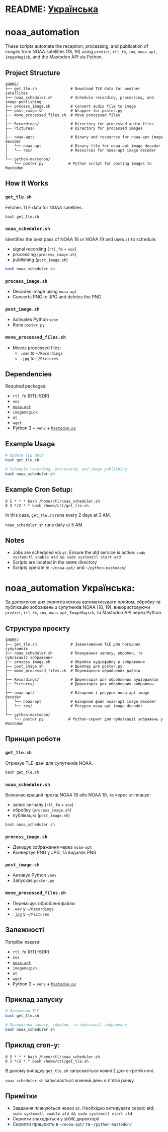 # README:  [Українська](#noaa_automation-українська) 

# noaa_automation

These scripts automate the reception, processing, and publication of images from NOAA satellites (18, 19) using `predict`, `rtl_fm`, `sox`, `noaa-apt`, `ImageMagick`, and the Mastodon API via Python.

## Project Structure

```
$HOME/
├── get_tle.sh               # Download TLE data for weather satellites
├── noaa_scheduler.sh        # Schedule recording, processing, and image publishing
├── process_image.sh         # Convert audio file to image
├── post_image.sh            # Wrapper for poster.py
├── move_processed_files.sh  # Move processed files
|
├── Recordings/              # Directory for processed audio files
├── Pictures/                # Directory for processed images
|
├── noaa-apt/                # Binary and resources for noaa-apt image decoder
│   └── noaa-apt             # Binary file for noaa-apt image decoder
│   └── res/                 # Resources for noaa-apt image decoder
|
└── python-mastodon/
    └── poster.py           # Python script for posting images to Mastodon
```

## How It Works

### `get_tle.sh`
Fetches TLE data for NOAA satellites.
```bash
bash get_tle.sh
```

### `noaa_scheduler.sh`
Identifies the best pass of NOAA 18 or NOAA 19 and uses `at` to schedule:
- signal recording (`rtl_fm` + `sox`)
- processing (`process_image.sh`)
- publishing (`post_image.sh`)
```bash
bash noaa_scheduler.sh
```

### `process_image.sh`
- Decodes image using `noaa-apt`
- Converts PNG to JPG and deletes the PNG

### `post_image.sh`
- Activates Python `venv`
- Runs `poster.py`

### `move_processed_files.sh`
- Moves processed files:
  - `.wav` to `~/Recordings`
  - `.jpg` to `~/Pictures`

## Dependencies

Required packages:

- `rtl_fm` (RTL-SDR)
- `sox`
- [`noaa-apt`](https://github.com/martinber/noaa-apt)
- `imagemagick`
- `at`
- `wget`
- Python 3 + `venv` + [`Mastodon.py`](https://mastodonpy.readthedocs.io/)

## Example Usage

```bash
# Update TLE data
bash get_tle.sh

# Schedule recording, processing, and image publishing
bash noaa_scheduler.sh
```

## Example Cron Setup:
```cron
0 5 * * * bash /home/ctl/noaa_scheduler.sh
0 3 */2 * * bash /home/ctl/get_tle.sh
```

In this case, `get_tle.sh` runs every 2 days at 3 AM.

`noaa_scheduler.sh` runs daily at 5 AM.

## Notes

- Jobs are scheduled via `at`. Ensure the atd service is active: `sudo systemctl enable atd && sudo systemctl start atd`
- Scripts are located in the `$HOME` directory
- Scripts operate in `~/noaa-apt/` and `~/python-mastodon/`


# noaa_automation Українська:

За допомогою цих скриптів можна автоматизувати прийом, обробку та публікацію зображень з супутників NOAA (18, 19), використовуючи `predict`, `rtl_fm`, `sox`, `noaa-apt`, `ImageMagick`, та Mastodon API через Python.

## Структура проєкту

```
$HOME/
├── get_tle.sh               # Завантаження TLE для погодних супутників
├── noaa_scheduler.sh        # Планування запису, обробки, та публікації зображення
├── process_image.sh         # Обробка аудіофайлу в зображення 
├── post_image.sh            # Враппер для poster.py
├── move_processed_files.sh  # Переміщення оброблених файлів
|
├── Recordings/              # Директорія для оброблених аудіофайлів
├── Pictures/                # Директорія для оброблених зображень
|
├── noaa-apt/                # Бінарник і ресурси noaa-apt image decoder
│   └── noaa-apt             # Бінарний файл noaa-apt image decoder
│   └── res/                 # Ресурси noaa-apt image decoder
|
└── python-mastodon/
    └── poster.py           # Python-скрипт для публікації зображень у Mastodon
```

## Принцип роботи

### `get_tle.sh`
Отримує TLE-дані для супутників NOAA.
```bash
bash get_tle.sh
```

### `noaa_scheduler.sh`
Визначає кращий прохід NOAA 18 або NOAA 19, та через `at` планує:
- запис сигналу (`rtl_fm` + `sox`)
- обробку (`process_image.sh`)
- публікацію (`post_image.sh`)
```bash
bash noaa_scheduler.sh
```

### `process_image.sh`
- Декодує зображення через `noaa-apt`
- Конвертує PNG у JPG, та видаляє PNG

### `post_image.sh`
- Активує Python `venv`
- Запускає `poster.py`

### `move_processed_files.sh`
- Переміщує оброблені файли:
- `.wav` у `~/Recordings`
- `.jpg` у `~/Pictures`

## Залежності

Потрібні пакети:

- `rtl_fm` (RTL-SDR)
- `sox`
- [`noaa-apt`](https://github.com/martinber/noaa-apt)
- `imagemagick`
- `at`
- `wget`
- Python 3 + `venv` + [`Mastodon.py`](https://mastodonpy.readthedocs.io/)

## Приклад запуску

```bash
# Оновлення TLE
bash get_tle.sh

# Планування запису, обробки, та публікації зображення
bash noaa_scheduler.sh
```

## Приклад cron-у:
```cron
0 5 * * * bash /home/ctl/noaa_scheduler.sh
0 3 */2 * * bash /home/ctl/get_tle.sh
```

В даному випадку `get_tle.sh` запускається кожні 2 дня о третій ночі. 

`noaa_scheduler.sh` запускається кожний день о п'ятій ранку.


## Примітки

- Завдання плануються через `at`. Необхідно активувати сервіс atd: `sudo systemctl enable atd && sudo systemctl start atd`
- Скрипти знаходяться у `$HOME` директорії 
- Скрипти працюють в `~/noaa-apt/` та `~/python-mastodon/`

